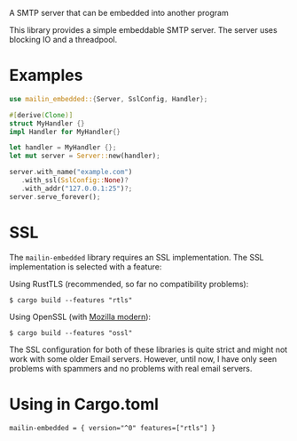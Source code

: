 
A SMTP server that can be embedded into another program

This library provides a simple embeddable SMTP server. The
server uses blocking IO and a threadpool.

# Examples
```rust
use mailin_embedded::{Server, SslConfig, Handler};

#[derive(Clone)]
struct MyHandler {}
impl Handler for MyHandler{}

let handler = MyHandler {};
let mut server = Server::new(handler);

server.with_name("example.com")
   .with_ssl(SslConfig::None)?
   .with_addr("127.0.0.1:25")?;
server.serve_forever();
```

# SSL

The `mailin-embedded` library requires an SSL implementation. The SSL implementation is selected with a feature:

Using RustTLS (recommended, so far no compatibility problems):

```
$ cargo build --features "rtls"
```

Using OpenSSL (with [Mozilla modern](https://wiki.mozilla.org/Security/Server_Side_TLS)):

```
$ cargo build --features "ossl"
```

The SSL configuration for both of these libraries is quite strict and might not work with some older Email servers. However, until now, I have only seen problems with spammers and no problems with real email servers.


# Using in Cargo.toml

```
mailin-embedded = { version="^0" features=["rtls"] }
```
